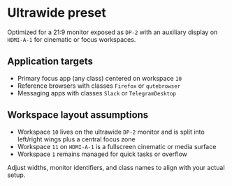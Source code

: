 # Ultrawide preset

Optimized for a 21:9 monitor exposed as `DP-2` with an auxiliary display on `HDMI-A-1` for cinematic or focus workspaces.

## Application targets
- Primary focus app (any class) centered on workspace `10`
- Reference browsers with classes `Firefox` or `qutebrowser`
- Messaging apps with classes `Slack` or `TelegramDesktop`

## Workspace layout assumptions
- Workspace `10` lives on the ultrawide `DP-2` monitor and is split into left/right wings plus a central focus zone
- Workspace `11` on `HDMI-A-1` is a fullscreen cinematic or media surface
- Workspace `1` remains managed for quick tasks or overflow

Adjust widths, monitor identifiers, and class names to align with your actual setup.

